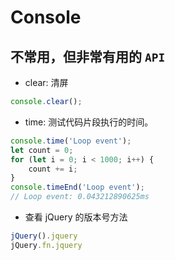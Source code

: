 # Console

<!-- toc -->

## 不常用，但非常有用的 `API`

- clear: 清屏
```javascript
console.clear();
```

- time: 测试代码片段执行的时间。
```javascript
console.time('Loop event');
let count = 0;
for (let i = 0; i < 1000; i++) {
    count += i;
}
console.timeEnd('Loop event');
// Loop event: 0.043212890625ms
```

- 查看 jQuery 的版本号方法
```javascript
jQuery().jquery
jQuery.fn.jquery
```